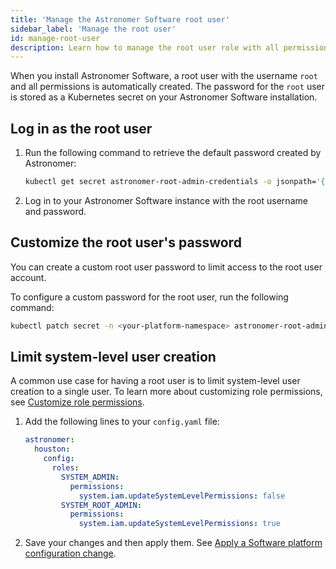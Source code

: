 ```yaml
---
title: 'Manage the Astronomer Software root user'
sidebar_label: 'Manage the root user'
id: manage-root-user
description: Learn how to manage the root user role with all permissions on Astronomer Software
---
```


When you install Astronomer Software, a root user with the username `root` and all permissions is automatically created. The password for the `root` user is stored as a Kubernetes secret on your Astronomer Software installation.

## Log in as the root user

1. Run the following command to retrieve the default password created by Astronomer: 

    ```sh
    kubectl get secret astronomer-root-admin-credentials -o jsonpath='{.data.password}' -n <your-platform-namespace> | base64 --decode
    ```

2. Log in to your Astronomer Software instance with the root username and password.

## Customize the root user's password

You can create a custom root user password to limit access to the root user account. 

To configure a custom password for the root user, run the following command: 

```sh
kubectl patch secret -n <your-platform-namespace> astronomer-root-admin-credentials --type=json -p='[{ "op" : "replace" , "path" : "/data/password" , "value" : "'$(echo -n "<your-new-password>" | base64)'"}]' && kubectl create job --from=cronjob/<your-release-name>-update-root-admin-password-cronjob manual3 -n <your-platform-namespace>
```

## Limit system-level user creation

A common use case for having a root user is to limit system-level user creation to a single user. To learn more about customizing role permissions, see [Customize role permissions](manage-platform-users.md#customize-role-permissions).

1. Add the following lines to your `config.yaml` file:

    ```yaml
    astronomer:
      houston:
        config:
          roles:
            SYSTEM_ADMIN:
              permissions:
                system.iam.updateSystemLevelPermissions: false
            SYSTEM_ROOT_ADMIN:
              permissions:
                system.iam.updateSystemLevelPermissions: true
    ```

2. Save your changes and then apply them. See [Apply a Software platform configuration change](apply-platform-config.md).



